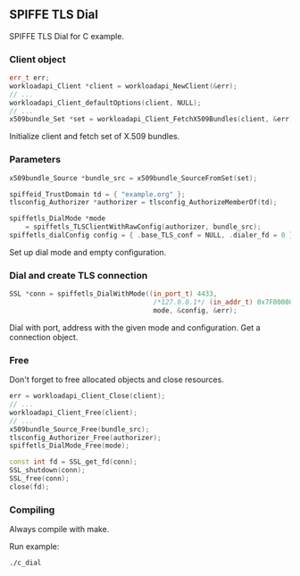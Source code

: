 ## SPIFFE TLS Dial

SPIFFE TLS Dial for C example.
### Client object
``` C++
err_t err;
workloadapi_Client *client = workloadapi_NewClient(&err);
// ...
workloadapi_Client_defaultOptions(client, NULL);
// ...
x509bundle_Set *set = workloadapi_Client_FetchX509Bundles(client, &err);
```
Initialize client and fetch set of X.509 bundles.

### Parameters
``` C++
x509bundle_Source *bundle_src = x509bundle_SourceFromSet(set);

spiffeid_TrustDomain td = { "example.org" };
tlsconfig_Authorizer *authorizer = tlsconfig_AuthorizeMemberOf(td);

spiffetls_DialMode *mode
    = spiffetls_TLSClientWithRawConfig(authorizer, bundle_src);
spiffetls_dialConfig config = { .base_TLS_conf = NULL, .dialer_fd = 0 };

```
Set up dial mode and empty configuration.

### Dial and create TLS connection
``` C++
SSL *conn = spiffetls_DialWithMode((in_port_t) 4433,
                                    /*127.0.0.1*/ (in_addr_t) 0x7F000001,
                                    mode, &config, &err);
```
Dial with port, address with the given mode and configuration. Get a connection object.
### Free
Don't forget to free allocated objects and close resources.
``` C++
err = workloadapi_Client_Close(client);
// ...
workloadapi_Client_Free(client);
// ...
x509bundle_Source_Free(bundle_src);
tlsconfig_Authorizer_Free(authorizer);
spiffetls_DialMode_Free(mode);

const int fd = SSL_get_fd(conn);
SSL_shutdown(conn);
SSL_free(conn);
close(fd);
```
### Compiling
Always compile with make.

Run example: 
``` bash
./c_dial
```